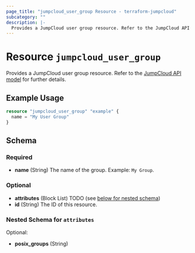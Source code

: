```yaml
---
page_title: "jumpcloud_user_group Resource - terraform-jumpcloud"
subcategory: ""
description: |-
  Provides a JumpCloud user group resource. Refer to the JumpCloud API model https://docs.jumpcloud.com/2.0/models/usergroup for further details.
---
```


# Resource `jumpcloud_user_group`

Provides a JumpCloud user group resource. Refer to the [JumpCloud API model](https://docs.jumpcloud.com/2.0/models/usergroup) for further details.

## Example Usage

```terraform
resource "jumpcloud_user_group" "example" {
  name = "My User Group"
}
```

## Schema

### Required

- **name** (String) The name of the group. Example: `My Group`.

### Optional

- **attributes** (Block List) TODO (see [below for nested schema](#nestedblock--attributes))
- **id** (String) The ID of this resource.

<a id="nestedblock--attributes"></a>
### Nested Schema for `attributes`

Optional:

- **posix_groups** (String)


